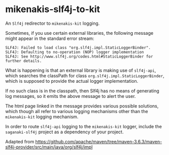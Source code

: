 # mikenakis-slf4j-to-kit

An `Slf4j` redirector to `mikenakis-kit` logging.

Sometimes, if you use certain external libraries, 
the following message might appear in the standard error stream:

```
SLF4J: Failed to load class "org.slf4j.impl.StaticLoggerBinder".
SLF4J: Defaulting to no-operation (NOP) logger implementation
SLF4J: See http://www.slf4j.org/codes.html#StaticLoggerBinder for further details.
```

What is happening is that an external library is making use of `slf4j-api`,
which searches the classPath for class `org.slf4j.impl.StaticLoggerBinder`,
which is supposed to provide the actual logger implementation.

If no such class is in the classpath, then Slf4j has no means of generating
log messages, so it emits the above message to alert the user.

The html page linked in the message provides various possible solutions,
which though all refer to various logging mechanisms other than the
`mikenakis-kit` logging mechanism.

In order to route `slf4j-api` logging to the `mikenakis-kit` logger,
include the `saganaki-slf4j` project as a dependency of your project.

Adapted from https://github.com/apache/maven/tree/maven-3.6.3/maven-slf4j-provider/src/main/java/org/slf4j/impl
